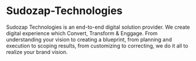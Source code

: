 # Sudozap-Technologies

Sudozap Technologies is an end-to-end digital solution provider. We create digital experience which Convert, Transform & Enggage. From understanding your vision to creating a blueprint, from planning and execution to scoping results, from customizing to correcting, we do it all to realize your brand vision.